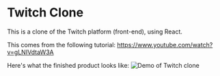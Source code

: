 # Twitch Clone

This is a clone of the Twitch platform (front-end), using React.

This comes from the following tutorial: https://www.youtube.com/watch?v=gLNIVdtaW3A

Here's what the finished product looks like: ![Demo of Twitch clone]('media/twitch-clone-demo.gif')


